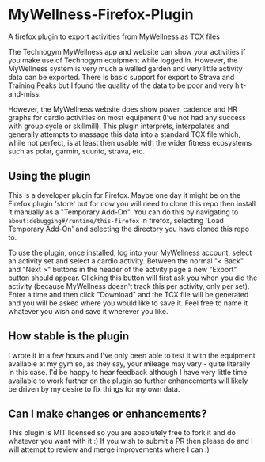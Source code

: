 # MyWellness-Firefox-Plugin
A firefox plugin to export activities from MyWellness as TCX files

The Technogym MyWellness app and website can show your activities if you make use of Technogym equipment while logged in. However, the MyWellness system is very much a walled garden and very little activity data can be exported. There is basic support for export to Strava and Training Peaks but I found the quality of the data to be poor and very hit-and-miss.

However, the MyWellness website does show power, cadence and HR graphs for cardio activities on most equipment (I've not had any success with group cycle or skillmill). This plugin interprets, interpolates and generally attempts to massage this data into a standard TCX file which, while not perfect, is at least then usable with the wider fitness ecosystems such as polar, garmin, suunto, strava, etc.

## Using the plugin

This is a developer plugin for Firefox. Maybe one day it might be on the Firefox plugin 'store' but for now you will need to clone this repo then install it manually as a "Temporary Add-On". You can do this by navigating to `about:debugging#/runtime/this-firefox` in firefox, selecting 'Load Temporary Add-On' and selecting the directory you have cloned this repo to.

To use the plugin, once installed, log into your MyWellness account, select an activity set and select a cardio activity. Between the normal "< Back" and "Next >" buttons in the header of the actvity page a new "Export" button should appear. Clicking this button will first ask you when you did the activity (because MyWellness doesn't track this per activity, only per set). Enter a time and then click "Download" and the TCX file will be generated and you will be asked where you would like to save it. Feel free to name it whatever you wish and save it wherever you like.

## How stable is the plugin

I wrote it in a few hours and I've only been able to test it with the equipment available at my gym so, as they say, your mileage may vary - quite literally in this case. I'd be happy to hear feedback although I have very little time available to work further on the plugin so further enhancements will likely be driven by my desire to fix things for my own data.

## Can I make changes or enhancements?

This plugin is MIT licensed so you are absolutely free to fork it and do whatever you want with it :) If you wish to submit a PR then please do and I will attempt to review and merge improvements where I can :)
